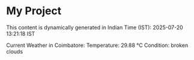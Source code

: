# My Project

This content is dynamically generated in Indian Time (IST): 2025-07-20 13:21:18 IST


Current Weather in Coimbatore:
Temperature: 29.88 °C
Condition: broken clouds
